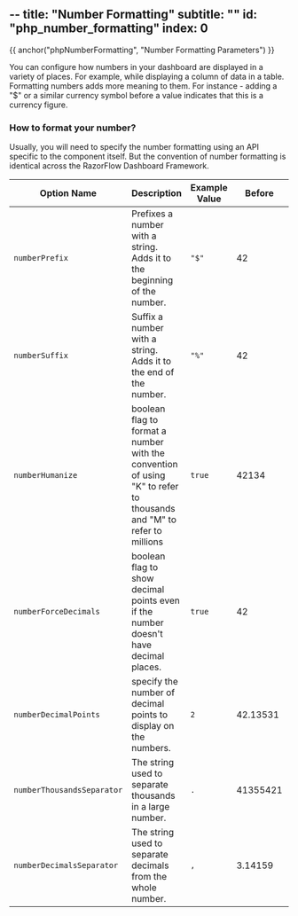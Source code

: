 --
title: "Number Formatting"
subtitle: ""
id: "php_number_formatting"
index: 0
--


{{ anchor("phpNumberFormatting", "Number Formatting Parameters") }}

You can configure how numbers in your dashboard are displayed in a variety of places. For example, while displaying a column of data in a table. Formatting numbers adds more meaning to them. For instance - adding a "$" or a similar currency symbol before a value indicates that this is a currency figure.

### How to format your number?

Usually, you will need to specify the number formatting using an API specific to the component itself. But the convention of number formatting is identical across the RazorFlow Dashboard Framework.

<table class="table table-bordered">
<thead>
<tr>
<th>Option Name</th><th>Description</th><th>Example Value</th><th>Before</th><th>After</th>
</tr>
</thead>
<tbody>
<tr>
	<td><code>numberPrefix</code></td>
	<td>Prefixes a number with a string. Adds it to the beginning of the number.</td>
	<td><code>"$"</code></td>
	<td>42</td>
	<td>$42</td>
</tr>
<tr>
	<td><code>numberSuffix</code></td>
	<td>Suffix a number with a string. Adds it to the end of the number.</td>
	<td><code>"%"</code></td>
	<td>42</td>
	<td>42%</td>
</tr>
<tr>
	<td><code>numberHumanize</code></td>
	<td>boolean flag to format a number with the convention of using "K" to refer to thousands and "M" to refer to millions</td>
	<td><code>true</code></td>
	<td>42134</td>
	<td>42.13K</td>
</tr>
<tr>
	<td><code>numberForceDecimals</code></td>
	<td>boolean flag to show decimal points even if the number doesn't have decimal places.</td>
	<td><code>true</code></td>
	<td>42</td>
	<td>42.00</td>
</tr>
<tr>
	<td><code>numberDecimalPoints</code></td>
	<td>specify the number of decimal points to display on the numbers.</td>
	<td><code>2</code></td>
	<td>42.13531</td>
	<td>42.13</td>
</tr>
<tr>
	<td><code>numberThousandsSeparator</code></td>
	<td>The string used to separate thousands in a large number.</td>
	<td><code>.</code></td>
	<td>41355421</td>
	<td>41.355.421</td>
</tr>
<tr>
	<td><code>numberDecimalsSeparator</code></td>
	<td>The string used to separate decimals from the whole number.</td>
	<td><code>,</code></td>
	<td>3.14159</td>
	<td>3,14159</td>
</tr>
</tbody>
</table>
